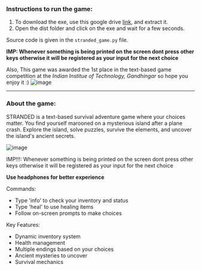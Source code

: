 ### Instructions to run the game:
1. To download the exe, use this google drive [link](https://drive.google.com/drive/folders/1BQIlnqergzLWu_Sz8MPhPVVTkHBsRXeb), and extract it.
2. Open the dist folder and click on the exe and wait for a few seconds.
   
Source code is given in the `stranded_game.py` file.

**IMP: Whenever something is being printed on the screen dont press other keys otherwise it will be registered as your input for the next choice**


Also, This game was awarded the 1st place in the text-based game competition at the *Indian Institue of Technology, Gandhingar* so hope you enjoy it :)
![image](https://github.com/user-attachments/assets/51bd39a1-38d1-4d2a-9ab7-292806453cb8)

---------------------------------------------------------------------------------------------------
### About the game:
STRANDED is a text-based survival adventure game where your choices matter.
You find yourself marooned on a mysterious island after a plane crash.
Explore the island, solve puzzles, survive the elements, and uncover the island's ancient secrets.

![image](https://github.com/user-attachments/assets/38b12646-ff2f-413d-aa07-ed528fe31edb)

    
IMP!!!: Whenever something is being printed on the screen dont press other keys
otherwise it will be registered as your input for the next choice

**Use headphones for better experience**

Commands:
- Type 'info' to check your inventory and status
- Type 'heal' to use healing items
- Follow on-screen prompts to make choices
    
Key Features:
- Dynamic inventory system
- Health management
- Multiple endings based on your choices
- Ancient mysteries to uncover
- Survival mechanics
